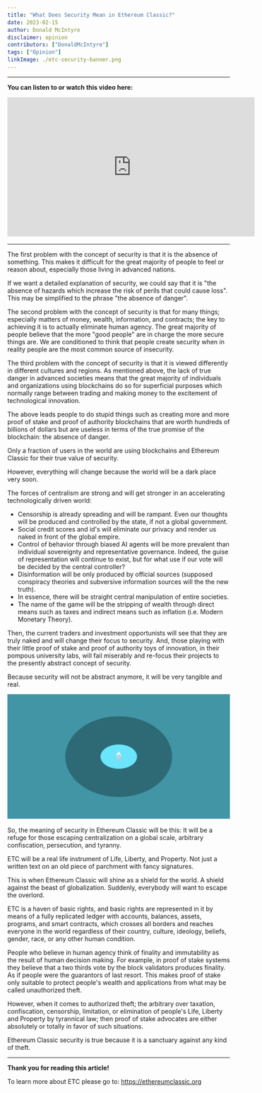 ```yaml
---
title: "What Does Security Mean in Ethereum Classic?"
date: 2023-02-15
author: Donald McIntyre
disclaimer: opinion
contributors: ["DonaldMcIntyre"]
tags: ["Opinion"]
linkImage: ./etc-security-banner.png
---
```


---
**You can listen to or watch this video here:**

<iframe width="560" height="315" src="https://www.youtube.com/embed/XGF1IvfQq18" title="YouTube video player" frameborder="0" allow="accelerometer; autoplay; clipboard-write; encrypted-media; gyroscope; picture-in-picture; web-share" allowfullscreen></iframe>

---

The first problem with the concept of security is that it is the absence of something. This makes it difficult for the great majority of people to feel or reason about, especially those living in advanced nations.

If we want a detailed explanation of security, we could say that it is "the absence of hazards which increase the risk of perils that could cause loss". This may be simplified to the phrase "the absence of danger".

The second problem with the concept of security is that for many things; especially matters of money, wealth, information, and contracts; the key to achieving it is to actually eliminate human agency. The great majority of people believe that the more "good people" are in charge the more secure things are. We are conditioned to think that people create security when in reality people are the most common source of insecurity.

The third problem with the concept of security is that it is viewed differently in different cultures and regions. As mentioned above, the lack of true danger in advanced societies means that the great majority of individuals and organizations using blockchains do so for superficial purposes which normally range between trading and making money to the excitement of technological innovation.

The above leads people to do stupid things such as creating more and more proof of stake and proof of authority blockchains that are worth hundreds of billions of dollars but are useless in terms of the true promise of the blockchain: the absence of danger.

Only a fraction of users in the world are using blockchains and Ethereum Classic for their true value of security. 

However, everything will change because the world will be a dark place very soon. 

The forces of centralism are strong and will get stronger in an accelerating technologically driven world:

- Censorship is already spreading and will be rampant. Even our thoughts will be produced and controlled by the state, if not a global government.
- Social credit scores and id's will eliminate our privacy and render us naked in front of the global empire.
- Control of behavior through biased AI agents will be more prevalent than individual sovereignty and representative governance. Indeed, the guise of representation will continue to exist, but for what use if our vote will be decided by the central controller?
- Disinformation will be only produced by official sources (supposed conspiracy theories and subversive information sources will the the new truth).
- In essence, there will be straight central manipulation of entire societies.
- The name of the game will be the stripping of wealth through direct means such as taxes and indirect means such as inflation (i.e. Modern Monetary Theory).

Then, the current traders and investment opportunists will see that they are truly naked and will change their focus to security. And, those playing with their little proof of stake and proof of authority toys of innovation, in their pompous university labs, will fail miserably and re-focus their projects to the presently abstract concept of security.

Because security will not be abstract anymore, it will be very tangible and real.

![ETC is a refuge.](./etc-security-banner.png)

So, the meaning of security in Ethereum Classic will be this: It will be a refuge for those escaping centralization on a global scale, arbitrary confiscation, persecution, and tyranny.

ETC will be a real life instrument of Life, Liberty, and Property. Not just a written text on an old piece of parchment with fancy signatures.

This is when Ethereum Classic will shine as a shield for the world. A shield against the beast of globalization. Suddenly, everybody will want to escape the overlord.

ETC is a haven of basic rights, and basic rights are represented in it by means of a fully replicated ledger with accounts, balances, assets, programs, and smart contracts, which crosses all borders and reaches everyone in the world regardless of their country, culture, ideology, beliefs, gender, race, or any other human condition.

People who believe in human agency think of finality and immutability as the result of human decision making. For example, in proof of stake systems they believe that a two thirds vote by the block validators produces finality. As if people were the guarantors of last resort. This makes proof of stake only suitable to protect people's wealth and applications from what may be called unauthorized theft.

However, when it comes to authorized theft; the arbitrary over taxation, confiscation, censorship, limitation, or elimination of people's Life, Liberty and Property by tyrannical law; then proof of stake advocates are either absolutely or totally in favor of such situations.

Ethereum Classic security is true because it is a sanctuary against any kind of theft.

---

**Thank you for reading this article!**

To learn more about ETC please go to: https://ethereumclassic.org
